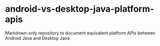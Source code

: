 # android-vs-desktop-java-platform-apis
Markdown-only repository to document equivalent platform APIs between Android Java and Desktop Java
